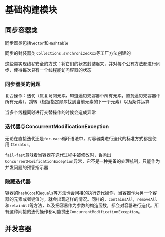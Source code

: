 # 基础构建模块

## 同步容器类
同步器类包括`Vector`和`Hashtable`

同步的封装器类 `Collections.synchronizedXxx`等工厂方法创建的

这些类实现线程安全的方式：将它们的状态封装起来，并对每个公有方法都进行同步，使得每次只有一个线程能访问容器的状态

### 同步器类的问题
复合操作：迭代（反复访问元素，知道遍历完容器中所有元素，直到遍历完容器中所有元素），跳转（根据指定顺序找到当前元素的下一个元素）以及条件运算

当多个线程同时进行交替操作的时候会造成异常

### 迭代器与ConcurrentModificationException
无论在直接迭代还是`for-each`循环语法中，对容器类进行迭代的标准方式都是使用 `Iterator`。

`fail-fast`意味着当容器在迭代过程中被修改时，会抛出`ConcurrentModificationException`异常，它不是一种完备的处理机制，只能作为并发问题的预警指示器

### 隐藏迭代器
容器的`hashCode`和`equals`等方法也会间接的执行迭代操作，当容器作为另一个容器的元素或者键值时，就会出现这样的情况。同样的，`containsAll`，`removeAll`和`retainAll`等方法，以及把容器作为参数的构造函数，都会对容器进行迭代。所有这种间接的迭代操作都可能抛出`ConcurrentModificationException`。

## 并发容器

